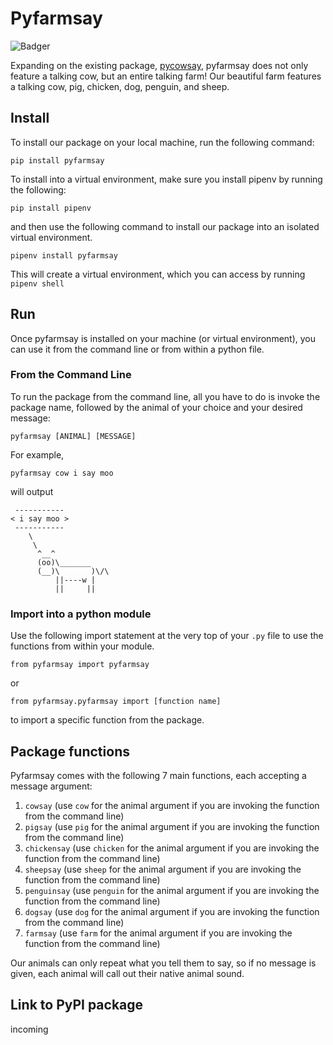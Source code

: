 # Pyfarmsay
![Badger](https://github.com/software-students-fall2022/python-package-exercise-project-3-team-4/actions/workflows/github-workflow.yml/badge.svg)

Expanding on the existing package, [pycowsay](https://pypi.org/project/pycowsay/), pyfarmsay does not only feature a talking cow, but an entire talking farm! Our beautiful farm features a talking cow, pig, chicken, dog, penguin, and sheep. 

## Install 
To install our package on your local machine, run the following command:

```
pip install pyfarmsay 
```

To install into a virtual environment, make sure you install pipenv by running the following:
```
pip install pipenv
```
and then use the following command to install our package into an isolated virtual environment. 
```
pipenv install pyfarmsay 
```

This will create a virtual environment, which you can access by running ```pipenv shell```

## Run 
Once pyfarmsay is installed on your machine (or virtual environment), you can use it from the command line or from within a python file. 
### From the Command Line
To run the package from the command line, all you have to do is invoke the package name, followed by the animal of your choice and your desired message:
```
pyfarmsay [ANIMAL] [MESSAGE]
```
For example, 

```
pyfarmsay cow i say moo
```
will output

```
 -----------
< i say moo >
 -----------
    \
     \
      ^__^
      (oo)\_______
      (__)\       )\/\
          ||----w |
          ||     ||

```

### Import into a python module
Use the following import statement at the very top of your `.py` file to use the functions from within your module. 
```
from pyfarmsay import pyfarmsay
```
or 

```
from pyfarmsay.pyfarmsay import [function name]
```
to import a specific function from the package.
## Package functions
Pyfarmsay comes with the following 7 main functions, each accepting a message argument:

1. `cowsay` (use `cow` for the animal argument if you are invoking the function from the command line)
2. `pigsay` (use `pig` for the animal argument if you are invoking the function from the command line)
3. `chickensay` (use `chicken` for the animal argument if you are invoking the function from the command line)
4. `sheepsay` (use `sheep` for the animal argument if you are invoking the function from the command line)
5. `penguinsay` (use `penguin` for the animal argument if you are invoking the function from the command line)
6. `dogsay` (use `dog` for the animal argument if you are invoking the function from the command line)
7. `farmsay` (use `farm` for the animal argument if you are invoking the function from the command line)

Our animals can only repeat what you tell them to say, so if no message is given, each animal will call out their native animal sound. 

## Link to PyPI package 
incoming 

